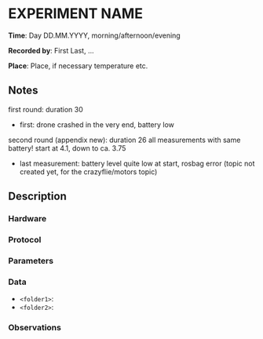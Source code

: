 <!-- Copy this document to each new experiments folder. -->
# EXPERIMENT NAME

__Time__: Day DD.MM.YYYY, morning/afternoon/evening

__Recorded by__: First Last, ...

__Place__: Place, if necessary temperature etc. 

## Notes 
<!-- quick and dirty notes, to be written out later -->

first round: duration 30
- first: drone crashed in the very end, battery low

second round (appendix new): duration 26
all measurements with same battery! start at 4.1, down to ca. 3.75
- last measurement: battery level quite low at start, rosbag error (topic not created yet, for the crazyflie/motors topic) 

## Description

###  Hardware
<!--
Checklist: 
- Speaker type
- Microphone type
- Motors for linear/rotational movement
- Computer
- Drone type, decks used
- Soundcard
-->

### Protocol
<!--
Checklist: 
- Sound level calibration
- Order of scripts run
- Times of battery exchange etc. 
- Start/end times of recordings, synchronization
-->

### Parameters
<!--
Checklist: 
If available:
- parameters file location
- soundcard settings

Otherwise: 
- Sampling rate
- Motor thrust value 
- Audio files used
- Scripts used
- Other parameters used
-->

### Data
<!--
Explain folder naming etc. 
-->

- `<folder1>`: 
- `<folder2>`: 

### Observations
<!--
Anything unusual that happened during the experiments, such as
- Background noise
- Connection problems, low data rates, etc. 
- Hardware (battery failures, broken parts, etc)
-->
